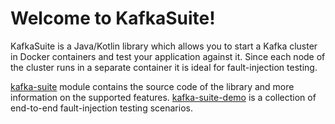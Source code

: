 # Welcome to KafkaSuite!

KafkaSuite is a Java/Kotlin library which allows you to start a Kafka cluster in Docker containers and test your application against it. Since each node of the cluster runs in a separate container it is ideal for fault-injection testing.

[kafka-suite](/kafka-suite) module contains the source code of the library and more information on the supported features.
[kafka-suite-demo](/kafka-suite-demo) is a collection of end-to-end fault-injection testing scenarios.
